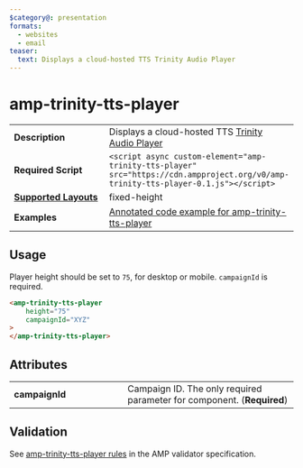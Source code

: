 ```yaml
---
$category@: presentation
formats:
  - websites
  - email
teaser:
  text: Displays a cloud-hosted TTS Trinity Audio Player
---
```


<!--
Copyright 2020 The AMP HTML Authors. All Rights Reserved.

Licensed under the Apache License, Version 2.0 (the "License");
you may not use this file except in compliance with the License.
You may obtain a copy of the License at

      http://www.apache.org/licenses/LICENSE-2.0

Unless required by applicable law or agreed to in writing, software
distributed under the License is distributed on an "AS-IS" BASIS,
WITHOUT WARRANTIES OR CONDITIONS OF ANY KIND, either express or implied.
See the License for the specific language governing permissions and
limitations under the License.
-->

# amp-trinity-tts-player

<table>
  <tr>
    <td width="40%"><strong>Description</strong></td>
    <td>Displays a cloud-hosted TTS <a href="https://trinityaudio.ai/" target="_blank">Trinity Audio Player</a></td>
  </tr>
  <tr>
    <td width="40%"><strong>Required Script</strong></td>
    <td><code>&lt;script async custom-element="amp-trinity-tts-player" src="https://cdn.ampproject.org/v0/amp-trinity-tts-player-0.1.js">&lt;/script></code></td>
  </tr>
  <tr>
    <td class="col-fourty"><strong><a href="https://amp.dev/documentation/guides-and-tutorials/develop/style_and_layout/control_layout">Supported Layouts</a></strong></td>
    <td>fixed-height</td>
  </tr>
  <tr>
    <td width="40%"><strong>Examples</strong></td>
    <td><a href="https://amp.dev/documentation/examples/components/amp-trinity-tts-player/">Annotated code example for amp-trinity-tts-player</a></td>
  </tr>
</table>


## Usage

Player height should be set to `75`, for desktop or mobile.
`campaignId` is required.

```html
<amp-trinity-tts-player
    height="75"
    campaignId="XYZ"
>
</amp-trinity-tts-player>
```

## Attributes

<table>
  <tr>
    <td width="40%"><strong>campaignId</strong></td>
    <td>Campaign ID. The only required parameter for component. (<strong>Required</strong>)</td>
  </tr>
</table>


## Validation

See [amp-trinity-tts-player rules](https://github.com/ampproject/amphtml/blob/master/extensions/amp-trinity-tts-player/validator-amp-trinity-tts-player.protoascii) in the AMP validator specification.
